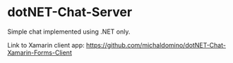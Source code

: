 # dotNET-Chat-Server
Simple chat implemented using .NET only.

Link to Xamarin client app:
https://github.com/michaldomino/dotNET-Chat-Xamarin-Forms-Client
